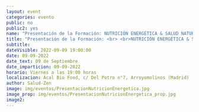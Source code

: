 ```yaml
---
layout: event
categories: evento
public: no
public2: yes
name: "Presentación de la Formación: NUTRICIÓN ENERGÉTICA & SALUD NATURAL"
title: "Presentación de la Formación: <br> <br>NUTRICIÓN ENERGÉTICA & SALUD NATURAL <br> <br>Enfoque Holístico aunando el punto de vista de la Medicina Natural y Biológica con la Filosofía y Medicina Oriental"
subtitle:
dateVisible: 2022-09-09 19:00:00
date: 09-09-2022
date_text: 09 de Septiembre
date_imparticion: 09-09-2022
horario: Viernes a las 19:00 horas
localizacion: Acal Bio Food, c/ Del Potro n°7, Arroyomolinos (Madrid)
author: Salud-Zen
image: img/eventos/PresentacionNutricionEnergetica.jpg
image_prop: img/eventos/PresentacionNutricionEnergetica_prop.jpg
image2:
---
```

